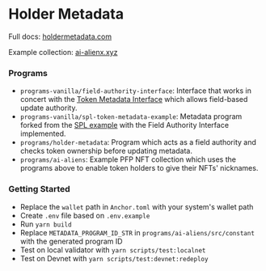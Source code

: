 # Holder Metadata

Full docs: <a href="https://www.holdermetadata.com/">holdermetadata.com</a>

Example collection: <a href="https://www.ai-aliens.xyz/">ai-alienx.xyz</a>

### Programs

- `programs-vanilla/field-authority-interface`: Interface that works in concert with the <a href="https://forum.solana.com/t/srfc-00017-token-metadata-interface/283">Token Metadata Interface</a> which allows field-based update authority.
- `programs-vanilla/spl-token-metadata-example`: Metadata program forked from the <a href="https://github.com/solana-labs/solana-program-library/tree/master/token-metadata/example">SPL example</a> with the Field Authority Interface implemented.
- `programs/holder-metadata`: Program which acts as a field authority and checks token ownership before updating metadata.
- `programs/ai-aliens`: Example PFP NFT collection which uses the programs above to enable token holders to give their NFTs' nicknames.

### Getting Started

- Replace the `wallet` path in `Anchor.toml` with your system's wallet path
- Create `.env` file based on `.env.example`
- Run `yarn build`
- Replace `METADATA_PROGRAM_ID_STR` in `programs/ai-aliens/src/constant` with the generated program ID
- Test on local validator with `yarn scripts/test:localnet`
- Test on Devnet with `yarn scripts/test:devnet:redeploy`
